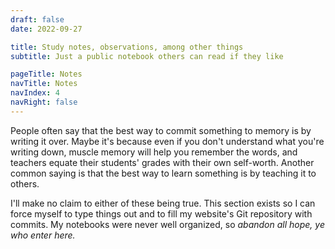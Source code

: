 ```yaml
---
draft: false
date: 2022-09-27

title: Study notes, observations, among other things
subtitle: Just a public notebook others can read if they like

pageTitle: Notes
navTitle: Notes
navIndex: 4
navRight: false
---
```


People often say that the best way to commit something to memory is by writing
it over. Maybe it's because even if you don't understand what you're writing
down, muscle memory will help you remember the words, and teachers equate their
students' grades with their own self-worth. Another common saying is that the
best way to learn something is by teaching it to others.

I'll make no claim to either of these being true. This section exists so I can
force myself to type things out and to fill my website's Git repository with
commits. My notebooks were never well organized, so _abandon all hope, ye who
enter here._
